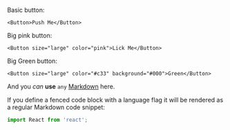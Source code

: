 Basic button:

    <Button>Push Me</Button>

Big pink button:

    <Button size="large" color="pink">Lick Me</Button>

Big Green button:

    <Button size="large" color="#c33" background="#000">Green</Button>

And you *can* **use** `any` [Markdown](http://daringfireball.net/projects/markdown/) here.

If you define a fenced code block with a language flag it will be rendered as a regular Markdown code snippet:

```javascript
import React from 'react';
```